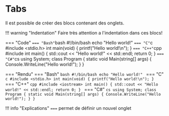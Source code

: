 # Tabs

Il est possible de créer des blocs contenant des onglets.

!!! warning "Indentation"
    Faire très attention a l'indentation dans ces blocs!

=== "Code"
    ```
        === "Bash"
            ```bash
            #!/bin/bash
            echo "Hello world!"
            ```
        === "C"
            ```c
            #include <stdio.h>
            int main(void) {
              printf("Hello world!\n");
            }
            ```
        === "C++"
            ```cpp
            #include <iostream>
            int main() {
              std::cout << "Hello world!" << std::endl;
              return 0;
            }
            ```
        === "C#"
            ```cs
            using System;
            class Program {
              static void Main(string[] args) {
                Console.WriteLine("Hello world!");
              }
            }
            ```
    ```

=== "Rendu"
    === "Bash"
        ```bash
        #!/bin/bash
        echo "Hello world!"
        ```
    === "C"
        ```c
        #include <stdio.h>
        int main(void) {
          printf("Hello world!\n");
        }
        ```
    === "C++"
        ```cpp
        #include <iostream>
        int main() {
          std::cout << "Hello world!" << std::endl;
          return 0;
        }
        ```
    === "C#"
        ```cs
        using System;
        class Program {
          static void Main(string[] args) {
            Console.WriteLine("Hello world!");
          }
        }
        ```


!!! info "Explications"
    `===` permet de définir un nouvel onglet
